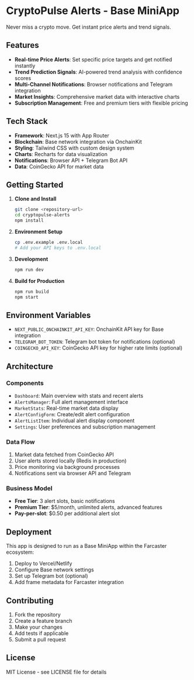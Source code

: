 # CryptoPulse Alerts - Base MiniApp

Never miss a crypto move. Get instant price alerts and trend signals.

## Features

- **Real-time Price Alerts**: Set specific price targets and get notified instantly
- **Trend Prediction Signals**: AI-powered trend analysis with confidence scores
- **Multi-Channel Notifications**: Browser notifications and Telegram integration
- **Market Insights**: Comprehensive market data with interactive charts
- **Subscription Management**: Free and premium tiers with flexible pricing

## Tech Stack

- **Framework**: Next.js 15 with App Router
- **Blockchain**: Base network integration via OnchainKit
- **Styling**: Tailwind CSS with custom design system
- **Charts**: Recharts for data visualization
- **Notifications**: Browser API + Telegram Bot API
- **Data**: CoinGecko API for market data

## Getting Started

1. **Clone and Install**
   ```bash
   git clone <repository-url>
   cd cryptopulse-alerts
   npm install
   ```

2. **Environment Setup**
   ```bash
   cp .env.example .env.local
   # Add your API keys to .env.local
   ```

3. **Development**
   ```bash
   npm run dev
   ```

4. **Build for Production**
   ```bash
   npm run build
   npm start
   ```

## Environment Variables

- `NEXT_PUBLIC_ONCHAINKIT_API_KEY`: OnchainKit API key for Base integration
- `TELEGRAM_BOT_TOKEN`: Telegram bot token for notifications (optional)
- `COINGECKO_API_KEY`: CoinGecko API key for higher rate limits (optional)

## Architecture

### Components
- `Dashboard`: Main overview with stats and recent alerts
- `AlertsManager`: Full alert management interface
- `MarketStats`: Real-time market data display
- `AlertConfigForm`: Create/edit alert configuration
- `AlertListItem`: Individual alert display component
- `Settings`: User preferences and subscription management

### Data Flow
1. Market data fetched from CoinGecko API
2. User alerts stored locally (Redis in production)
3. Price monitoring via background processes
4. Notifications sent via browser API and Telegram

### Business Model
- **Free Tier**: 3 alert slots, basic notifications
- **Premium Tier**: $5/month, unlimited alerts, advanced features
- **Pay-per-slot**: $0.50 per additional alert slot

## Deployment

This app is designed to run as a Base MiniApp within the Farcaster ecosystem:

1. Deploy to Vercel/Netlify
2. Configure Base network settings
3. Set up Telegram bot (optional)
4. Add frame metadata for Farcaster integration

## Contributing

1. Fork the repository
2. Create a feature branch
3. Make your changes
4. Add tests if applicable
5. Submit a pull request

## License

MIT License - see LICENSE file for details
